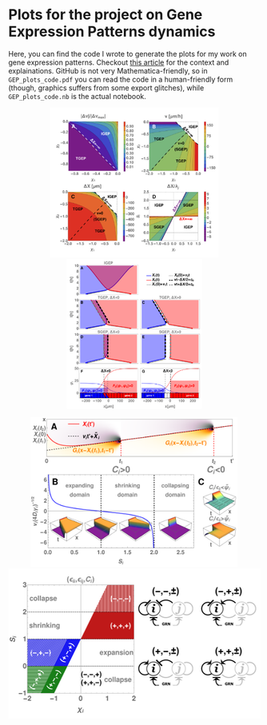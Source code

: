 # Plots for the project on Gene Expression Patterns dynamics

Here, you can find the code I wrote to generate the plots for my work on gene expression patterns. Checkout [this article](https://arxiv.org/pdf/2206.14138.pdf) for the context and explainations. GitHub is not very Mathematica-friendly, so in `GEP_plots_code.pdf` you can read the code in a human-friendly form (though, graphics suffers from some export glitches), while `GEP_plots_code.nb` is the actual notebook.

 <p align="center"> <img src="fig3all.png" height=300> <img src="2comp_all.png" height=300> </p>
 <p align="center"> <img src="fig2one_comp.png" height=300> <img src="fig4stability.png" height=300> </p>
